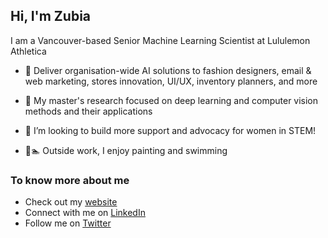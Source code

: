 
## Hi, I'm Zubia

I am a Vancouver-based Senior Machine Learning Scientist at Lululemon Athletica 

- 🤖 Deliver organisation-wide AI solutions to fashion designers, email & web marketing, stores innovation, UI/UX, inventory planners, and more

- 🔭 My master's research focused on deep learning and computer vision methods and their applications

- 👯 I’m looking to build more support and advocacy for women in STEM!

- 🎨🏊 Outside work, I enjoy painting and swimming


### To know more about me

- Check out my [website](https://zubiamansoor.github.io)
- Connect with me on [LinkedIn](https://www.linkedin.com/in/zubiamansoor/)
- Follow me on [Twitter](https://twitter.com/zubia__mansoor)


